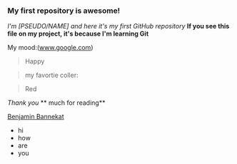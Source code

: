 ### My first repository is awesome!

_I'm [PSEUDO/NAME] and here it's my first GitHub repository_
**If you see this file on my project, it's because I'm learning Git**

My mood:(www.google.com)

> Happy

> my favortie coller:

> Red

_Thank you_ ** much for reading**

[Benjamin Bannekat](https://octodex.github.com/images/bannekat.png)

* hi
* how
* are
* you


